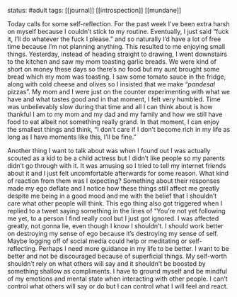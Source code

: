 status: #adult 
tags: [[journal]] [[introspection]] [[mundane]]

Today calls for some self-reflection. For the past week I’ve been extra harsh on myself because I couldn’t stick to my routine. Eventually, I just said “fuck it, I’ll do whatever the fuck I please.” and so naturally I’d have a lot of free time because I’m not planning anything. This resulted to me enjoying small things. Yesterday, instead of heading straight to drawing, I went downstairs to the kitchen and saw my mom toasting garlic breads. We were kind of short on money these days so there’s no food but my aunt brought some bread which my mom was toasting. I saw some tomato sauce in the fridge, along with cold cheese and olives so I insisted that we make “*pandesal* pizzas”. My mom and I were just on the counter experimenting with what we have and what tastes good and in that moment, I felt very humbled. Time was unbelievably slow during that time and all I can think about is how thankful I am to my mom and my dad and my family and how we still have food to eat albeit not something really grand. In that moment, I can enjoy the smallest things and think, “I don’t care if I don’t become rich in my life as long as I have moments like this, I’ll be fine.”

Another thing I want to talk about was when I found out I was actually scouted as a kid to be a child actress but I didn’t like people so my parents didn’t go through with it. It was amusing so I tried to tell my internet friends about it and I just felt uncomfortable afterwards for some reason. What kind of reaction from them was I expecting? Something about their responses made my ego deflate and I notice how these things still affect me greatly despite me being in a good mood and me with the belief that I shouldn’t care what other people will think. This ego thing also got triggered when I replied to a tweet saying something in the lines of “You’re not yet following me yet, to a person I find really cool but I just got ignored. I was affected greatly, not gonna lie, even though I know I shouldn’t. I should work better on destroying my sense of ego because it’s destroying my sense of self. Maybe logging off of social media could help or meditating or self-reflecting. Perhaps I need more guidance in my life to be better. I want to be better and not be discouraged because of superficial things. My self-worth shouldn’t rely on what others will say and it shouldn’t be boosted by something shallow as compliments. I have to ground myself and be mindful of my emotions and mental state when interacting with other people. I can’t control what others will say or do but I can control what I will feel and react.